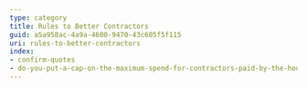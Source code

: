 ```yaml
---
type: category
title: Rules to Better Contractors
guid: a5a958ac-4a9a-4600-9470-43c605f5f115
uri: rules-to-better-contractors
index:
- confirm-quotes
- do-you-put-a-cap-on-the-maximum-spend-for-contractors-paid-by-the-hour
---
```

